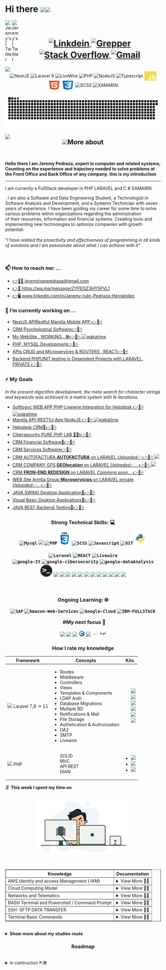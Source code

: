 
# Hi there <img src="https://media.giphy.com/media/hvRJCLFzcasrR4ia7z/giphy.gif" width="25"><img src="https://media.giphy.com/media/xUA7bawPmP2gglnzR6/giphy.gif" width="25">

  
<a href="https://discord.gg/tEFCyJt3">
  <img align="left" alt="Jeremy's | Twitter" width="22" src="https://www.svgrepo.com/show/452188/discord.svg" />

</a>
<a href="https://twitter.com/TechSystemT">
  <img align="left" alt="Jeremy's | Twitter" width="22" src="https://www.svgrepo.com/show/475689/twitter-color.svg" />
</a>


<br />
 <!-- Social Network -->
<h1 align="center">

  
<a href="www.linkedin.com/in/jeremy-pedraza-72824720b/">
  <img align="center" 
       alt="Linkdein" 
       width="22px" 
       src="https://user-images.githubusercontent.com/55005374/103146171-312a4c00-470b-11eb-8839-992580bb8206.png" />
  </a>

  <a href="https://www.codegrepper.com/app/profile.php?id=404043">
  <img align="center" 
       alt="Grepper" 
       width="22px" 
       src="https://user-images.githubusercontent.com/55005374/103146498-0b537600-4710-11eb-949e-bff2c2ab7391.png" />
  </a>
  
<a href="https://es.stackoverflow.com/users/239041/jeremy-pedraza?tab=profile">
  <img align="center" 
       alt="Stack Overflow" 
       width="22px" 
       src="https://user-images.githubusercontent.com/55005374/103146236-e52bd700-470b-11eb-861e-e6f549b02b88.png" />
  </a>
  
<a href="mailto:jeremyivanpedraza@gmail.com?Subject=%20Servicios%20de%20Programación%20">
  <img align="center" 
       alt="Gmail" 
       width="22px" 
       src="https://user-images.githubusercontent.com/55005374/103146250-0d1b3a80-470c-11eb-8ead-a92232d45d6e.png" />
  </a>
</h1>
<div align="center" style="position: absolute;">
<img align="center" bgcolor="white" src="https://github.com/user-attachments/assets/8c2dc98f-b543-492f-90ff-763750d5d91b" width="500">	
</div>


<div align="center"><br>
  <img align="center" alt="NestJS" height="30" width="40" src="https://static-00.iconduck.com/assets.00/nestjs-icon-2048x2040-3rrvcej8.png">
  <img align="center" alt="Laravel 9" height="30" width="40" src="https://github.com/JpdzRamirez/JpdzRamirez/assets/66846214/ba984d51-7f2c-450e-b0e6-6419b2ca3071">
  <img align="center" alt="LiveWire" height="30" width="40" src="https://www.iocod.com/section/stack/Livewire.webp">
  <img align="center" alt="PHP" height="30" width="40" src="https://blogs.masterhacks.net/wp-content/uploads/2019/10/masterhacks_php_vulnerabilidad_fpm_nginx.png">
  <img align="center" alt="NodeJS" height="30" width="40" src="https://www.luisllamas.es/wp-content/uploads/2017/08/node.js_logo.png">
  <img align="center" alt="Typescript" height="30" width="40" src="https://miro.medium.com/v2/resize:fit:1000/0*8WNKxK0mDEiFc6MA.png">
  <img align="center" alt="Javascript" height="30" width="40" src="https://raw.githubusercontent.com/devicons/devicon/master/icons/javascript/javascript-plain.svg">
  <img align="center" alt="HTML" height="30" width="40" src="https://raw.githubusercontent.com/devicons/devicon/master/icons/html5/html5-original.svg">
  <img align="center" alt="CSS" height="30" width="40" src="https://raw.githubusercontent.com/devicons/devicon/master/icons/css3/css3-original.svg">
  <img align="center" alt="SCSS" height="30" width="40" src="https://github.com/JpdzRamirez/JpdzRamirez/assets/66846214/d918ce1a-1d08-45b7-83eb-855fb642f423">
  <img align="center" alt="XAMARIN" height="30" width="40" src="https://e7.pngegg.com/pngimages/304/124/png-clipart-xamarin-android-cross-platform-native-studio-blue-angle.png">
</div>

<!-- Background -->

<div align="center" class="author">
    <picture  class="Jeremy">
      <source srcset="/assets/manz.webp">

   <a href="https://github.com/JpdzRamirez/VCProject/tree/main/Resume-Content">
</a>
    </picture>
  
  
  
![snake gif](https://github.com/JpdzRamirez/JpdzRamirez/blob/output/github-contribution-grid-snake-dark.svg)

<div align="center" style="position: absolute;">
<img align="center" bgcolor="white" src="https://wakatime.com/share/@JPDZSoftware/5d49cf70-351c-4fc8-a9c3-03bf6fa2087a.svg" width="400">	
</div>

  
  <div align="center" class="more_about">
	  <h2><a href="https://github.com/JpdzRamirez/VCProject/tree/main/Resume-Content" style="text-decoration: none;"><img src="https://cdn.pixabay.com/animation/2024/01/10/01/47/01-47-16-330_512.gif" width="150"/>More about</a></h2>  
	  <br>
      <div align="left" class="itro">
      <p><strong>Hello there I am Jeremy Pedraza, expert in computer and related systems; Counting on the experience and trajectory needed to solve problems at the Front Office and Back Office of any company. this is my introduction</strong></p>
         </div>
  </div>
    </div>
  </div>



**** 

<p> I am currently a FullStack developer in PHP LARAVEL and C # XAMARIN </p>. 
I am also a Software and Data Engineering Student, a Technologist in Software Analysis and Development, and a Systems Technician with seven years of experience.
I have been guiding my career for some time to solve various problems within organizations regarding the administration <br> of their resources, information and financial systems. Creating tools and implementing new technologies to optimize companies with growth potential. <br>
<br>
<em>"I have related the proactivity and effectiveness of programming in all kinds of solutions and I am passionate about what I can achieve with it"</em> </p>
<br>

### 📫 How to reach me: ...
 <ul>
 <li><a href="mailto:jeremyivanpedraza@gmail.com?Subject=%20Servicios%20de%20Programación%20"> 
 👉📩📮 jeremyivanpedraza@gmail.com </a></li>
<li><a href="https://wa.me/message/ZYPEQZ3HY5PVL1"> 
 👉📲 https://wa.me/message/ZYPEQZ3HY5PVL1 </a></li>
  <li><a href="https://www.linkedin.com/public-profile/settings?trk=d_flagship3_profile_self_view_public_profile"> 
👉🖥 www.linkedin.com/in/Jeremy-Iván-Pedraza-Hernández </a></li> 
  </ul>  

 
 ### 🔭 I’m currently working on ... 
 <ul>
 <li><a href="https://github.com/JpdzRamirez/NestJS-Marela-APIRest.git"> 
 NestJS APIRestful Marella Mobile APP 👉📎🖱 </a></li>
  <li><a href="https://github.com/JpdzRamirez/JAdmin"> 
 CRM Psychological Software👉📎🖱 </a></li>
  <li><a href="https://github.com/JpdzRamirez/hv-component-app"> 
 My WebSite . WORKING...🛠👉📎🖱 </a><a href="https://wakatime.com/badge/github/JpdzRamirez/hv-component-app"><img src="https://wakatime.com/badge/github/JpdzRamirez/hv-component-app.svg" alt="wakatime"></a></li>
  <li><a href="https://github.com/JpdzRamirez/VCProject/tree/main/assets/PHP"> 
 PHP, MYSQL Development👉📎🖱 </a></li>
   <li><a href="https://github.com/JpdzRamirez/react-proyect-app"> 
 APIs CRUD and Microservices & ROUTERS , REACT👉📎🖱 </a></li>
   <li><a href="#"> 
 Backend PHPUNIT testing in Dependent Projects with LARAVEL, PRIVATE 👉📎🖱 </a></li>
  
</ul>  

###  ⚡ My Goals

<p> <em>In the present algorithm development, the meta search for character strings and keywords was achieved in a matrix system with N-iterations.</em> </p>
<ul>
<li><a href="https://github.com/JpdzRamirez/softlogy-generator"> 
 Softlogyc WEB APP PHP-Livewire Integration for Helpdesk 👉📎🖱 </a> <a href="https://wakatime.com/badge/github/JpdzRamirez/softlogy-generator"><img src="https://wakatime.com/badge/github/JpdzRamirez/softlogy-generator.svg" alt="wakatime"></a></li>
<li><a href="https://github.com/JpdzRamirez/node-JS-api"> 
 Marella API-RESTful App NodeJS 👉📎🖱 </a><a href="https://wakatime.com/badge/user/062a1793-e1d3-43ae-a9d1-452f34a0513c/project/7420189e-519e-4688-920d-22fffbf06f16"><img src="https://wakatime.com/badge/user/062a1793-e1d3-43ae-a9d1-452f34a0513c/project/7420189e-519e-4688-920d-22fffbf06f16.svg" alt="wakatime"></a></li>
<li><a href="https://github.com/JpdzRamirez/Softlogy-Helpdesk/tree/main"> 
 Helpdesk CRM🧮👉📎🖱 </a></li>
<li><a href="https://github.com/JpdzRamirez/HelpdeskTemplate/tree/develop"> 
 Cibersecurity PURE PHP LAB 👩‍💻t👉📎🖱 </a></li>
<li><a href="https://github.com/JpdzRamirez/JADMIN-Financial"> 
 CRM Financial Software🧮👉📎🖱 </a></li>
<li><a href="https://github.com/JpdzRamirez/JADMIN-Services"> 
 CRM Services Software👉📎🖱 </a></li>
   <li><a href="https://github.com/JpdzRamirez/AutofacturaDian"> 
     CRM AUTOFACTURA <strong> AUTOFACTURA</strong> on LARAVEL <i> Uploaded✅</i> 👉📎🖱 </a> <img src="https://media0.giphy.com/media/v1.Y2lkPTc5MGI3NjExd2hhdzkxdXJsamczdzExZDI1bHdrcGY3ZXFzajBxNTQ1OGd1eXVwZCZlcD12MV9pbnRlcm5hbF9naWZfYnlfaWQmY3Q9Zw/LaVp0AyqR5bGsC5Cbm/giphy.webp" width="55"></li>
   <li><a href="https://github.com/JpdzRamirez/GeolocationService"> 
     CRM COMPANY GPS<strong> GEOlocation </strong> on LARAVEL <i> Uploaded✅...</i> 👉📎🖱 </a><img src="https://media0.giphy.com/media/v1.Y2lkPTc5MGI3NjExc2xkejBzbzdrc2w1dHN0NjkxcnhxMDV0MDFpcGI4YjNpMzFhN2Y3dSZlcD12MV9pbnRlcm5hbF9naWZfYnlfaWQmY3Q9Zw/CNHwfdaHPNYQPzAIoS/giphy.webp" width="55"></li>
   <li><a href="#"> 
     CRM  <strong> FRON-END REDESIGN </strong> on LARAVEL <i> Comming soon...</i> 👉📎🖱 </a></li>
   <li><a href="https://github.com/JpdzRamirez/Arintia-Servicios"> 
     WEB Site Arintia Group <strong> Microservicios </strong> on LARAVEL private <i> Uploaded✅...</i> 👉📎🖱 </a></li>
   <li><a href="https://github.com/JpdzRamirez/VCProject/tree/main/assets/JAVA/POO/Proyecto%20JpdzSoft"> 
       JAVA SWING Desktop Application🧮👉📎🖱 </a></li>
   <li><a href="https://github.com/JpdzRamirez/VCProject/tree/main/assets/VisualBasic"> 
       Visual Basic Desktop Applications🧮👉📎🖱 </a></li>
   <li><a href="https://github.com/JpdzRamirez/VCProject/tree/main/assets/JAVA/BackEnd%20ARQ%20Transactional%20JAVA"> 
       JAVA REST Backend Testing🧮👉📎🖱 </a></li>
</ul>  
<!-- Technical Skills -->
<p><H3 align="center"><strong>Strong Technical Skills: 💻 </strong></p>

     
  <code><img height="50" src="https://www.ciset.es/images/Glosario/mysql.png" alt="Mysql"></code>
  <code><img height="40" src="https://github.com/JpdzRamirez/JpdzRamirez/assets/66846214/9f6b87f1-3c18-4d91-8f35-faaba37d3d42"></code>
  <code><img height="40" src="https://blogs.masterhacks.net/wp-content/uploads/2019/10/masterhacks_php_vulnerabilidad_fpm_nginx.png" alt="PHP"></code>
<code><img height="40" src="https://raw.githubusercontent.com/github/explore/80688e429a7d4ef2fca1e82350fe8e3517d3494d/topics/css/css.png" alt="CSS"></code> 
  <code><img height="40" src="https://github.com/JpdzRamirez/JpdzRamirez/assets/66846214/d918ce1a-1d08-45b7-83eb-855fb642f423" alt="SCSS"></code>
  <code><img height="40" src="https://user-images.githubusercontent.com/55005374/103146298-d98ce000-470c-11eb-973d-3ff9e1b90561.png" alt="Javascript"></code>
  <code><img height="40" src="https://user-images.githubusercontent.com/66846214/135279399-d2269c00-eb0e-43a2-9055-0fbdc1c3ec84.png" alt="GIT"></code> 
  <code><img height="40" src="https://raw.githubusercontent.com/github/explore/80688e429a7d4ef2fca1e82350fe8e3517d3494d/topics/python/python.png" alt="Phyton"></code>  
  <br>
  <code><img height="40" src="https://user-images.githubusercontent.com/66846214/135279462-ea26d960-b2b7-42b6-90a2-0bb7fc5ae943.png" alt="Laravel"></code>
  <code><img height="40" src="https://github.com/JpdzRamirez/JpdzRamirez/assets/66846214/833a220a-73dc-4773-8f3b-6de30f47f8db" alt="REACT"></code>
  <code><img height="40" src="https://www.iocod.com/section/stack/Livewire.webp" alt="Livewire"></code>
  <br>
  <code><img height="40" src="https://github.com/JpdzRamirez/JpdzRamirez/assets/66846214/6044d958-6d78-4dc2-8856-2d920454cdf1" alt="google-It"></code>
  <code><img height="40" src="https://github.com/JpdzRamirez/JpdzRamirez/assets/66846214/0b261538-77ab-40e8-bc8c-3bb15eac587d" alt="google-cibersecurity"></code>
  <code><img height="40" src="https://github.com/JpdzRamirez/JpdzRamirez/assets/66846214/e772b107-ea7d-4588-8037-5bab5139b9b8" alt="google-dataAnalysis"></code>  
  <code><img height="40" src="https://raw.githubusercontent.com/github/explore/80688e429a7d4ef2fca1e82350fe8e3517d3494d/topics/terminal/terminal.png"></code>
  <code><img height="40" src="https://user-images.githubusercontent.com/55005374/103146218-b57ccf00-470b-11eb-8fcc-aa46cab9253f.png"></code>
  <code><img height="40" src="https://user-images.githubusercontent.com/55005374/100307358-3c068b00-2f6b-11eb-9f07-e262ad248471.png"></code>
  <code><img height="40" src="https://user-images.githubusercontent.com/55005374/95686171-87cac400-0bb9-11eb-9d49-390f3543a0a6.png"></code>
  <code><img height="40" src="https://user-images.githubusercontent.com/55005374/95686553-d4170380-0bbb-11eb-94f2-c528413c7bad.png"></code>
  <code><img height="40" src="https://user-images.githubusercontent.com/55005374/95686705-d9c11900-0bbc-11eb-87f5-a149b86cde5a.png"></code>
  <code><img height="40" src="https://user-images.githubusercontent.com/55005374/95686779-5fdd5f80-0bbd-11eb-9a0b-8eb90d565518.png"></code>
  <code><img height="40" src="https://user-images.githubusercontent.com/55005374/95687393-a2546b80-0bc0-11eb-8991-c0c72326f29c.png"></code>
  <code><img height="40" src="https://www.pinclipart.com/picdir/middle/519-5198543_vba-training-in-chennai-visual-basic-application-logo.png"></code>
  <code><img height="40" src="https://user-images.githubusercontent.com/55005374/95687670-51de0d80-0bc2-11eb-826b-83fb8c5ec221.png"></code>
  <code><img height="40" src="https://user-images.githubusercontent.com/55005374/100187906-b7eecd80-2eae-11eb-8074-b65db8dfaecb.png"></code>
  <code><img height="40" src="https://user-images.githubusercontent.com/55005374/95688226-c6ff1200-0bc5-11eb-82cc-33e35bcb0910.png"></code>
  <code><img height="40" src="https://user-images.githubusercontent.com/55005374/95688875-5dcdcd80-0bca-11eb-8915-b3cf9791ca3c.png"></code>  
  
&nbsp;  

  <!-- Skills to learn -->
<p><H3 align="center"><strong>Ongoing Learning: 🌐</strong></p>
<code><img height="40" src="https://upload.wikimedia.org/wikipedia/commons/thumb/5/59/SAP_2011_logo.svg/1200px-SAP_2011_logo.svg.png" alt="SAP"></code>
<code><img height="40" src="https://www.masip.es/wp-content/uploads/2020/08/aws-logo-1200x900.png" alt="Amazon-Web-Services"></code>
<code><img height="40" src="https://1000marcas.net/wp-content/uploads/2021/05/Logo-Google-Cloud.png" alt="Google-Cloud"></code>
<code><img height="40" src="https://images.credly.com/images/5a53000d-fed4-4877-b17d-d769a50eeb4e/image.png" alt="IBM-FULLSTACK"></code>
</p>
&nbsp;
#My next focus  🎯

<p align="center">
  
<code><img height="20" src="https://user-images.githubusercontent.com/66846214/113794412-15721100-9710-11eb-91d0-f67003522c2b.png"></code>
<code><img height="20" src="https://user-images.githubusercontent.com/66846214/113794124-764d1980-970f-11eb-962e-4a70a85744d2.png"></code>
<code><img height="20" src="https://user-images.githubusercontent.com/66846214/113794133-7cdb9100-970f-11eb-9b2e-18dbf8360360.png"></code>
<code><img height="20" src="https://raw.githubusercontent.com/github/explore/80688e429a7d4ef2fca1e82350fe8e3517d3494d/topics/cpp/cpp.png"></code>
<code><img height="20" src="https://user-images.githubusercontent.com/66846214/113794614-93361c80-9710-11eb-8373-e425e6df5b9c.png"></code>
<code><img height="20" src="https://raw.githubusercontent.com/github/explore/80688e429a7d4ef2fca1e82350fe8e3517d3494d/topics/mysql/mysql.png"></code>
<code><img height="20" src="https://raw.githubusercontent.com/github/explore/80688e429a7d4ef2fca1e82350fe8e3517d3494d/topics/git/git.png"></code>

</p>


<h3 align="center" >How I rate my knowledge </h3>
<table align="center">
      <thead>
        <tr>
          <th>Framework</th>
          <th>Concepts</th>
          <th>Kits</th>
        </tr>
      <thead>
      <tbody>
        <tr>
          <td>
		<img height="20" src="https://www.svgrepo.com/show/353985/laravel.svg">
		Laravel 7,8 -> 11
	  </td>
          <td>
		  <ul>
			  <li>Routes</li>
			  <li>Middleware</li>
			  <li>Controllers</li>
			  <li>Views</li>
			  <li>Templates & Components</li>
			  <li>LDAP Auth</li>
			  <li>Database Migrations</li>
			  <li>Multiple BD</li>
			  <li>Notifications & Mail</li>
			  <li>File Storage</li>
			  <li>Authetication & Authorization</li>
			  <li>OA2</li>
			  <li>SMTP</li>
			  <li>Livewire</li>
		  </ul>
	  </td>
          <td wrap="hard">
		  <ul style="list-style:none;">
			  <li><img height="20" src="https://www.svgrepo.com/show/374167/vite.svg"></li>
			  <li><img height="20" src="https://jetstream.laravel.com/logo-dark.svg"></li>
			  <li><img height="20" src="https://www.otwo.jp/blog/wp-content/uploads/2022/05/dompdf_main.png"></li>
			  <li><img height="20" src="https://madewithnetworkfra.fra1.digitaloceanspaces.com/spatie-space-production/13051/ziggy-2.jpg"></li>
			  <li><img height="20" src="https://i0.wp.com/www.latirus.com/blog/wp-content/uploads/2020/09/laravel-livewire.png?fit=2220%2C1125&ssl=1"></li>
			  <li><img height="20" src="https://codersfree.nyc3.cdn.digitaloceanspaces.com/posts/laravel-livewire-14-consejos-y-trucos.jpg"></li>
		  </ul> 
	  </td>
        </tr>
	<tr>
	<td>
		<img height="20" src="https://blogs.masterhacks.net/wp-content/uploads/2019/10/masterhacks_php_vulnerabilidad_fpm_nginx.png">
		PHP
	  </td>
	<td wrap="hard">
		  <ul style="list-style:none;">
			  <li>SOLID</li>
			  <li>MVC</li>
			  <li>API REST</li>
			  <li>DIAN</li>
		  </ul> 
	 </td>
	<td wrap="hard">
		  <ul>
			  <li><img height="20" src="https://www.comerline.es/wp-content/uploads/2022/04/1XOMTPWTpDLypkp079p9XXg-970x686.png"></li>
			  <li><img height="20" src="https://encrypted-tbn0.gstatic.com/images?q=tbn:ANd9GcQyUF_NabZxblxlAp2ZtVVV6qJvGCLWy8fzLw&s"></li>
			  <li><img height="20" src="https://media.licdn.com/dms/image/D4D12AQGymHTub6RIRw/article-cover_image-shrink_720_1280/0/1700972779305?e=2147483647&v=beta&t=eE32UCGTtZgdiOp51B40yYDhZx9-pzRtPfHN6QcMd8o"></li>
		  </ul>
	 </td>
	</tr>
      </tbody>
    <table/> 


🗜 **This week I spent my time on**
<div align="center">
<img src="https://raw.githubusercontent.com/tarunrajput/tarunrajput/main/profile.gif" width="300"/>	
</div>
<br>
<table border="1" cellspacing="0" cellpadding="5" align="center">
  <thead>
    <tr>
      <th>Knowledge</th>
      <th>Documentation</th>
    </tr>
  </thead>
  <tbody>
    <tr>
      <td>AWS Identity and access Management ( IAM)</td>
      <td>
        <details>
          <summary>View More 📘🤓</summary>
          <a href="https://www.canva.com/design/DAGZsGWRc8g/onNBbR7ZvB5XcgaUeoWjCA/edit?utm_content=DAGZsGWRc8g&utm_campaign=designshare&utm_medium=link2&utm_source=sharebutton">Documentation👉📎🖱</a><br>
          <img width="500px" src="https://github.com/user-attachments/assets/21361c96-c104-445b-a2c0-798ca7a9c87a" alt="IAM SECURITY">
        </details>
      </td>
    </tr>
    <tr>
      <td>Cloud Computing Model</td>
      <td>
        <details>
          <summary>View More 📘🤓</summary>
          <a href="https://www.canva.com/design/DAGXbTLEsWw/kVurjVnRicv68HGwTvkniQ/edit?utm_content=DAGXbTLEsWw&utm_campaign=designshare&utm_medium=link2&utm_source=sharebutton">Documentation👉📎🖱</a><br>
          <img width="500px" src="https://github.com/user-attachments/assets/49f31a01-2ea3-4551-b52c-2c4194a0f9a2" alt="Cloud Computing Model">
        </details>
      </td>
    </tr>
    <tr>
      <td>Networks and Telematics</td>
      <td>
        <details>
          <summary>View More 📘🤓</summary>
          <a href="https://docs.google.com/document/d/1qUMpVLYEFEovw3q4FTsbViOx2we3l4wju1JgX-Xl2zY/edit?usp=sharing">Documentation👉📎🖱</a><br>
          <img width="500px" src="https://github.com/user-attachments/assets/110e3009-a09d-42a7-b609-32860739180a" alt="Network Knowledge Image">
        </details>
      </td>
    </tr>
    <tr>
      <td>BASH Terminal and Powershell / Command Prompt</td>
      <td>
        <details>
          <summary>View More 📘🤓</summary>
          <a href="https://docs.google.com/document/d/1f8T8F7kpHmtwDHL926BlBoJAutvsFxO9uKsIFl6kJjg/edit?usp=sharing">Documentation👉📎🖱</a><br>
          <img width="500px" src="https://github.com/user-attachments/assets/2759cc35-f5b8-41d2-aea2-0824f25f08cc" alt="Terminal Knowledge Image">
        </details>
      </td>
    </tr>
    <tr>
      <td>SSH-SFTP DATA TRANSFER</td>
      <td>
        <details>
          <summary>View More 📘🤓</summary>
          <a href="https://docs.google.com/document/d/1q9RtwjpS_3lDSw2Lj5txtqoNu8L-T7LFc7xooaOZ6Hk/edit?usp=sharing">Documentation👉📎🖱</a><br>
          <img width="500px" src="https://github.com/user-attachments/assets/44324afa-6f6a-45ec-8ff0-ff9cff3c9f15" alt="Data Transfer Knowledge Image">
        </details>
      </td>
    </tr>
    <tr>
      <td>Terminal Basic Commands</td>
      <td>
        <details>
          <summary>View More 📘🤓</summary>
          <a href="https://docs.google.com/document/d/1mgIzF3TdoBrwLQcB2leYZ9DKsIdVgWRfCcX_GlT_VGU/edit?usp=sharing">Documentation👉📎🖱</a><br>
          <img width="500px" src="https://fastestvpn.com/blog/wp-content/uploads/2024/03/List-of-Command-Prompt-CMD-900.png" alt="Terminal Commands Knowledge Image">
        </details>
      </td>
    </tr>
  </tbody>
</table>
<br>

 <details>
  <summary><strong>Show more about my studies route</strong ><H3 align="center"><strong> Roadmap </strong></h3></summary>
  <p align="center">
  <img width="800"  src="https://roadmap.sh/roadmaps/backend.png" class="img__Img-arv17j-0 eVoZod">
  </p>
 </details>
<!--START_SECTION:waka-->
<br>
<details>
  <summary> in contruction ⛏🛠</summary>
<a href="https://github.com/JpdzRamirez/VCProject#readme">
<img align="center" src="https://camo.githubusercontent.com/37514554a55fb90f15eb296a6933fe3c82ee3b340e62a15ac78044b62362d42e/68747470733a2f2f6769746875622d726561646d652d73746174732e76657263656c2e6170702f6170693f757365726e616d653d616e7572616768617a72612673686f775f69636f6e733d7472756526686964653d636f6e74726962732c7072732663616368655f7365636f6e64733d3836343030267468656d653d6275656679" alt="JCS´s favorite languagues/>
</a>
</details>
<br>

### Thought philosophy

<h2 align="center">  Why programming?</h2>
<h3 align="center"><br> It's my sense of life, my choice , I choose, do you choose?</h3> 
<p align="center">
<a href="https://www.youtube.com/watch?v=H7weHFBoWwI">
  <img height="400" width="800px" src="https://user-images.githubusercontent.com/66846214/124176234-409ca000-da74-11eb-9f7f-89404e933abc.png" />
</a>
</p>


<h5 align="center"><br>https://youtu.be/ZNilbE-d15I <em> <br>“What I believe and Who i am </em> </h5>

  <h3 align="center"; color: #3f7320;"><span style="border-bottom: 4px solid #c82828;">Because programming is the very sun that guides me 🛣</h3>
  
  
  <h4 align="center"; color: #3f7320;"><span style="border-bottom: 4px solid #c82828;">"What illuminates me in my greatest despair and my greatest darkness " 🔥</h4>
  
<p align="center">
<img align="center" src="https://media.giphy.com/media/glIbu333nnz7G/giphy.gif" width="354" height="252" alt="Programming gives me hope and makes me trust myself" />
<br>Programming gives me hope and makes me trust myself
</p>


 <h3 align="center"; color: #3f7320;"><span style="border-bottom: 4px solid #c82828;">Programming with ❤</h3>

 <h4 align="center"; color: #3f7320;"><span style="border-bottom: 4px solid #c82828;">It is the Dogma that governs my life"</h4>

<p align="center">
<a href="https://www.youtube.com/watch?v=H7weHFBoWwI">
  <img width="500px" src="https://static2.cbrimages.com/wordpress/wp-content/uploads/2019/07/Isaac-Netero-from-Hunter-X-Hunter.jpg?q=50&fit=crop&w=740&h=370" />
</a>
</p>
  
  <h5 align="center"><br>https://www.youtube.com/watch?v=H7weHFBoWwI <em> <br>“What I believe and Who i am </em> </h5>

 
 


<h3 align="center"; color: #3f7320;"><span style="border-bottom: 4px solid #c82828;">“Writing my life and coding the future I want”🌱</h3>


* Every line of code that I write brings me closer to my happiness and it is really gratifying to know that I am progressing. 
* Every hour, every day that I spend programming is so short, I do not notice how long I have been looking at a screen, I only see that each time I learn something and  immediately discover endless possibilities, infinite knowledge, infinite hours of programming. It's a world to discover.

<p align="center"> <em>The future of excites, is full of possibilities and the text line awaits me to write the future I want</em></p>

Here are some ideas to get you started:


- 🌱 I’m currently learning ...
- 👯 I’m looking to collaborate on ...
- 🤔 I’m looking for help with ...
- 💬 Ask me about ...
- 📫 How to reach me: ...
- 😄 Pronouns: ...
- ⚡ Fun fact: ...
--

    
